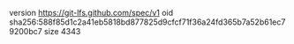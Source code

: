 version https://git-lfs.github.com/spec/v1
oid sha256:588f85d1c2a41eb5818bd877825d9cfcf71f36a24fd365b7a52b61ec79200bc7
size 4343
